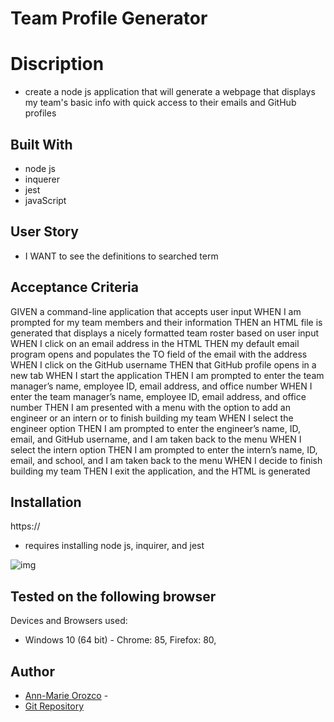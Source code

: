 # Team Profile Generator


# Discription
* create a node js application that will generate a webpage that displays my team's basic info with quick access to their emails and GitHub profiles


## Built With
* node js
* inquerer
* jest
* javaScript 


## User Story
* I WANT to see the definitions to searched term


## Acceptance Criteria
GIVEN a command-line application that accepts user input
WHEN I am prompted for my team members and their information
THEN an HTML file is generated that displays a nicely formatted team roster based on user input
WHEN I click on an email address in the HTML
THEN my default email program opens and populates the TO field of the email with the address
WHEN I click on the GitHub username
THEN that GitHub profile opens in a new tab
WHEN I start the application
THEN I am prompted to enter the team manager’s name, employee ID, email address, and office number
WHEN I enter the team manager’s name, employee ID, email address, and office number
THEN I am presented with a menu with the option to add an engineer or an intern or to finish building my team
WHEN I select the engineer option
THEN I am prompted to enter the engineer’s name, ID, email, and GitHub username, and I am taken back to the menu
WHEN I select the intern option
THEN I am prompted to enter the intern’s name, ID, email, and school, and I am taken back to the menu
WHEN I decide to finish building my team
THEN I exit the application, and the HTML is generated


## Installation
https://
 * requires installing node js, inquirer, and jest


![img](./assets/images/wordsearchModal.jpg)


## Tested on the following browser
Devices and Browsers used:
* Windows 10 (64 bit) - Chrome: 85, Firefox: 80, 


## Author
* [Ann-Marie Orozco](ann760.github.io/myportfolio/) - 
* [Git Repository](https://github.com/ann760/team-profile-generator)
